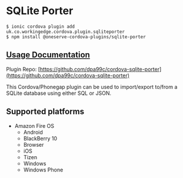# SQLite Porter

```
$ ionic cordova plugin add uk.co.workingedge.cordova.plugin.sqliteporter
$ npm install @oneserve-cordova-plugins/sqlite-porter
```

## [Usage Documentation](https://oneserve.gitbook.io/oneserve-cordova-plugins/plugins/sqlite-porter/)

Plugin Repo: [https://github.com/dpa99c/cordova-sqlite-porter](https://github.com/dpa99c/cordova-sqlite-porter)

This Cordova/Phonegap plugin can be used to import/export to/from a SQLite database using either SQL or JSON.

## Supported platforms

- Amazon Fire OS
  - Android
  - BlackBerry 10
  - Browser
  - iOS
  - Tizen
  - Windows
  - Windows Phone
  


